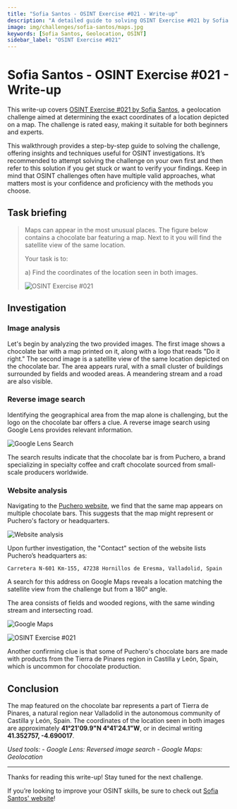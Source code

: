 ```yaml
---
title: "Sofia Santos - OSINT Exercise #021 - Write-up"
description: "A detailed guide to solving OSINT Exercise #021 by Sofia Santos, focusing on geolocation techniques."
image: img/challenges/sofia-santos/maps.jpg
keywords: [Sofia Santos, Geolocation, OSINT]
sidebar_label: "OSINT Exercise #021"
---
```


# Sofia Santos - OSINT Exercise #021 - Write-up

This write-up covers [OSINT Exercise #021 by Sofia Santos](https://gralhix.com/list-of-osint-exercises/osint-exercise-021/), a geolocation challenge aimed at determining the exact coordinates of a location depicted on a map. The challenge is rated easy, making it suitable for both beginners and experts.

This walkthrough provides a step-by-step guide to solving the challenge, offering insights and techniques useful for OSINT investigations. It’s recommended to attempt solving the challenge on your own first and then refer to this solution if you get stuck or want to verify your findings. Keep in mind that OSINT challenges often have multiple valid approaches, what matters most is your confidence and proficiency with the methods you choose.

## Task briefing

> Maps can appear in the most unusual places. The figure below contains a chocolate bar featuring a map. Next to it you will find the satellite view of the same location.
>
> Your task is to:
>
> a) Find the coordinates of the location seen in both images.
>
> ![OSINT Exercise #021](/img/challenges/sofia-santos/osint-exercise-021/sofia-santos-021-1.png "OSINT Exercise #021")

## Investigation

### Image analysis

Let's begin by analyzing the two provided images. The first image shows a chocolate bar with a map printed on it, along with a logo that reads "Do it right." The second image is a satellite view of the same location depicted on the chocolate bar. The area appears rural, with a small cluster of buildings surrounded by fields and wooded areas. A meandering stream and a road are also visible.

### Reverse image search

Identifying the geographical area from the map alone is challenging, but the logo on the chocolate bar offers a clue. A reverse image search using Google Lens provides relevant information.

![Google Lens Search](/img/challenges/sofia-santos/osint-exercise-021/sofia-santos-021-2.png "Google Lens Search")

The search results indicate that the chocolate bar is from Puchero, a brand specializing in specialty coffee and craft chocolate sourced from small-scale producers worldwide.

### Website analysis

Navigating to the [Puchero website](https://somospuchero.com/en/category-product/chocolate-en/bars/), we find that the same map appears on multiple chocolate bars. This suggests that the map might represent or Puchero's factory or headquarters.

![Website analysis](/img/challenges/sofia-santos/osint-exercise-021/sofia-santos-021-3.png "Website analysis")

Upon further investigation, the "Contact" section of the website lists Puchero’s headquarters as:

`Carretera N-601 Km-155, 47238 Hornillos de Eresma, Valladolid, Spain`

A search for this address on Google Maps reveals a location matching the satellite view from the challenge but from a 180° angle.

The area consists of fields and wooded regions, with the same winding stream and intersecting road.

![Google Maps](/img/challenges/sofia-santos/osint-exercise-021/sofia-santos-021-4.png "Google Maps")

![OSINT Exercise #021](/img/challenges/sofia-santos/osint-exercise-021/sofia-santos-021-5.png "OSINT Exercise #021")

Another confirming clue is that some of Puchero's chocolate bars are made with products from the Tierra de Pinares region in Castilla y León, Spain, which is uncommon for chocolate production.

## Conclusion

The map featured on the chocolate bar represents a part of Tierra de Pinares, a natural region near Valladolid in the autonomous community of Castilla y León, Spain. The coordinates of the location seen in both images are approximately **41°21'09.9"N 4°41'24.1"W**, or in decimal writing **41.352757, -4.690017**.

<em>
Used tools:
- Google Lens: Reversed image search
- Google Maps: Geolocation
</em>

---

Thanks for reading this write-up! Stay tuned for the next challenge.

If you’re looking to improve your OSINT skills, be sure to check out [Sofia Santos' website](https://gralhix.com/)!
